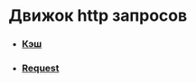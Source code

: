 # Движок http запросов

- ### [Кэш](https://github.com/hunteraf87/http-request-engine/tree/master/src/cache)
- ### [Request](https://github.com/hunteraf87/http-request-engine/tree/master/src/http)




